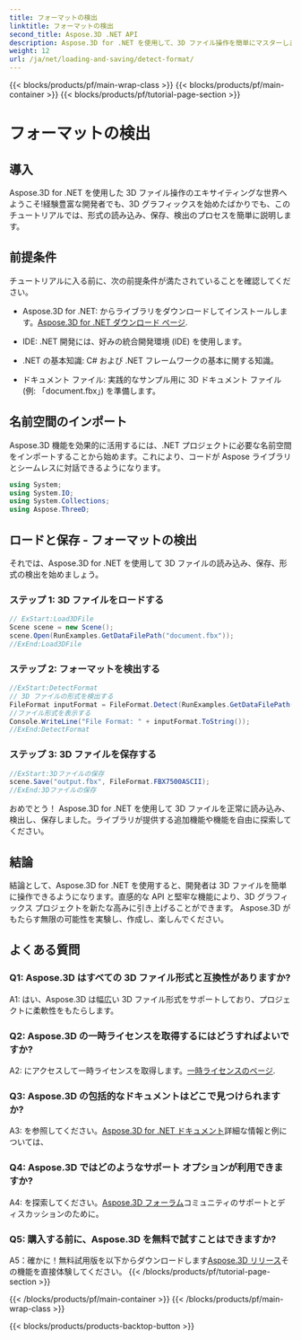 ```yaml
---
title: フォーマットの検出
linktitle: フォーマットの検出
second_title: Aspose.3D .NET API
description: Aspose.3D for .NET を使用して、3D ファイル操作を簡単にマスターします。形式をシームレスに読み込み、保存、検出します。
weight: 12
url: /ja/net/loading-and-saving/detect-format/
---
```


{{< blocks/products/pf/main-wrap-class >}}
{{< blocks/products/pf/main-container >}}
{{< blocks/products/pf/tutorial-page-section >}}

# フォーマットの検出

## 導入

Aspose.3D for .NET を使用した 3D ファイル操作のエキサイティングな世界へようこそ!経験豊富な開発者でも、3D グラフィックスを始めたばかりでも、このチュートリアルでは、形式の読み込み、保存、検出のプロセスを簡単に説明します。

## 前提条件

チュートリアルに入る前に、次の前提条件が満たされていることを確認してください。

-  Aspose.3D for .NET: からライブラリをダウンロードしてインストールします。[Aspose.3D for .NET ダウンロード ページ](https://releases.aspose.com/3d/net/).

- IDE: .NET 開発には、好みの統合開発環境 (IDE) を使用します。

- .NET の基本知識: C# および .NET フレームワークの基本に関する知識。

- ドキュメント ファイル: 実践的なサンプル用に 3D ドキュメント ファイル (例: 「document.fbx」) を準備します。

## 名前空間のインポート

Aspose.3D 機能を効果的に活用するには、.NET プロジェクトに必要な名前空間をインポートすることから始めます。これにより、コードが Aspose ライブラリとシームレスに対話できるようになります。

```csharp
using System;
using System.IO;
using System.Collections;
using Aspose.ThreeD;
```

## ロードと保存 - フォーマットの検出

それでは、Aspose.3D for .NET を使用して 3D ファイルの読み込み、保存、形式の検出を始めましょう。

### ステップ 1: 3D ファイルをロードする

```csharp
// ExStart:Load3DFile
Scene scene = new Scene();
scene.Open(RunExamples.GetDataFilePath("document.fbx"));
//ExEnd:Load3DFile
```

### ステップ 2: フォーマットを検出する

```csharp
//ExStart:DetectFormat
// 3D ファイルの形式を検出する
FileFormat inputFormat = FileFormat.Detect(RunExamples.GetDataFilePath("document.fbx"));
//ファイル形式を表示する
Console.WriteLine("File Format: " + inputFormat.ToString());
//ExEnd:DetectFormat
```

### ステップ 3: 3D ファイルを保存する

```csharp
//ExStart:3Dファイルの保存
scene.Save("output.fbx", FileFormat.FBX7500ASCII);
//ExEnd:3Dファイルの保存
```

おめでとう！ Aspose.3D for .NET を使用して 3D ファイルを正常に読み込み、検出し、保存しました。ライブラリが提供する追加機能や機能を自由に探索してください。

## 結論

結論として、Aspose.3D for .NET を使用すると、開発者は 3D ファイルを簡単に操作できるようになります。直感的な API と堅牢な機能により、3D グラフィックス プロジェクトを新たな高みに引き上げることができます。 Aspose.3D がもたらす無限の可能性を実験し、作成し、楽しんでください。

## よくある質問

### Q1: Aspose.3D はすべての 3D ファイル形式と互換性がありますか?

A1: はい、Aspose.3D は幅広い 3D ファイル形式をサポートしており、プロジェクトに柔軟性をもたらします。

### Q2: Aspose.3D の一時ライセンスを取得するにはどうすればよいですか?

 A2: にアクセスして一時ライセンスを取得します。[一時ライセンスのページ](https://purchase.aspose.com/temporary-license/).

### Q3: Aspose.3D の包括的なドキュメントはどこで見つけられますか?

 A3: を参照してください。[Aspose.3D for .NET ドキュメント](https://reference.aspose.com/3d/net/)詳細な情報と例については、

### Q4: Aspose.3D ではどのようなサポート オプションが利用できますか?

A4: を探索してください。[Aspose.3D フォーラム](https://forum.aspose.com/c/3d/18)コミュニティのサポートとディスカッションのために。

### Q5: 購入する前に、Aspose.3D を無料で試すことはできますか?

A5：確かに！無料試用版を以下からダウンロードします[Aspose.3D リリース](https://releases.aspose.com/)その機能を直接体験してください。
{{< /blocks/products/pf/tutorial-page-section >}}

{{< /blocks/products/pf/main-container >}}
{{< /blocks/products/pf/main-wrap-class >}}

{{< blocks/products/products-backtop-button >}}
